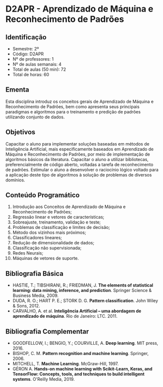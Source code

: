 # D2APR - Aprendizado de Máquina e Reconhecimento de Padrões

## Identificação

- Semestre: 2º
- Código: D2APR
- Nº de professores: 1
- Nº de aulas semanais: 4
- Total de aulas (50 min): 72
- Total de horas: 60

## Ementa

Esta disciplina introduz os conceitos gerais de Aprendizado de Máquina e Reconhecimento de Padrões, bem como apresenta seus principais paradigmas e algoritmos para o treinamento e predição de padrões utilizando conjunto de dados.

## Objetivos

Capacitar o aluno para implementar soluções baseadas em métodos de Inteligência Artificial, mais especificamente baseados em Aprendizado de Máquina e Reconhecimento de Padrões, por meio de implementação de algoritmos básicos da literatura. Capacitar o aluno a utilizar bibliotecas, preferencialmente de código aberto, voltadas a tarefa de reconhecimento de padrões. Estimular o aluno a desenvolver o raciocínio lógico voltado para a aplicação deste tipo de algoritmos à solução de problemas de diversos domínios.

## Conteúdo Programático

1. Introdução aos Conceitos de Aprendizado de Máquina e Reconhecimento de Padrões;
1. Regressão linear e vetores de características;
1. Sobreajuste, treinamento, validação e teste;
1. Problemas de classificação e limites de decisão;
1. Método dos vizinhos mais próximos;
1. Classificadores lineares;
1. Redução de dimensionalidade de dados;
1. Classificação não supervisionada;
1. Redes Neurais;
1. Máquinas de vetores de suporte.

## Bibliografia Básica

- HASTIE, T.; TIBSHIRANI, R.; FRIEDMAN, J. **The elements of statistical learning: data mining, inference, and prediction**. Springer Science & Business Media, 2009.
- DUDA, R. O.; HART P. E.; STORK D. G. **Pattern classification**. John Wiley & Sons, 2012.
- CARVALHO, A. et al. **Inteligência Artificial – uma abordagem de aprendizado de máquina**. Rio de Janeiro: LTC. 2011.

## Bibliografia Complementar

- GOODFELLOW, I.; BENGIO, Y.; COURVILLE, A. **Deep learning**. MIT press, 2016.
- BISHOP, C. M. **Pattern recognition and machine learning**. Springer, 2006.
- MITCHELL, T. **Machine Learning**. McGraw-Hill, 1997.
- GÉRON A. **Hands-on machine learning with Scikit-Learn, Keras, and TensorFlow: Concepts, tools, and techniques to build intelligent systems**. O'Reilly Media, 2019.
